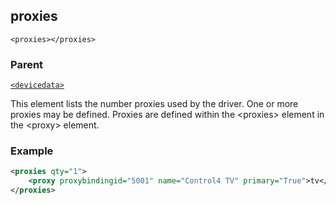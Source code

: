 
## proxies

`<proxies></proxies>`


### Parent

[`<devicedata>`][1]


This element lists the number proxies used by the driver. One or more proxies may be defined. Proxies are defined within the \<proxies\> element in the \<proxy\> element.


### Example

```xml
<proxies qty="1">
    <proxy proxybindingid="5001" name="Control4 TV" primary="True">tv</proxy>
</proxies>
```



[1]:	https://snap-one.github.io/docs-driverworks-xml/#devicedata